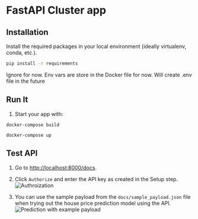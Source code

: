 # FastAPI Cluster app

## Installation
Install the required packages in your local environment (ideally virtualenv, conda, etc.).
```bash
pip install -r requirements
```

Ignore for now. Env vars are store in the Docker file for now. Will create .env file in the future
<!-- ## Setup
1. Duplicate the `.env.example` file and rename it to `.env`


2. In the `.env` file configure the `API_KEY` entry. The key is used for authenticating our API. <br>
   A sample API key can be generated using Python REPL:
```python
import uuid
print(str(uuid.uuid4())) -->
<!-- ``` -->



## Run It

1. Start your  app with:
```
docker-compose build
```

```
docker-compose up
```

## Test API
1. Go to [http://localhost:8000/docs](http://localhost:8000/docs).

2. Click `Authorize` and enter the API key as created in the Setup step.
![Authroization](./docs/authorize.png)

3. You can use the sample payload from the `docs/sample_payload.json` file when trying out the house price prediction model using the API.
   ![Prediction with example payload](./docs/sample_payload.png)

<!-- ## Run Tests

If you're not using `tox`, please install with:
```bash
pip install tox
```

Run your tests with:
```bash
tox
```

This runs tests and coverage for Python 3.6 and Flake8, Autopep8, Bandit. -->
